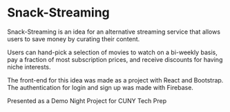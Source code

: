 # Snack-Streaming 

Snack-Streaming is an idea for an alternative streaming service that allows users to save money by curating their content. 

Users can hand-pick a selection of movies to watch on a bi-weekly basis, pay a fraction of most subscription prices, and receive discounts for having niche interests.  

The front-end for this idea was made as a project with React and Bootstrap.
The authentication for login and sign up was made with Firebase.

Presented as a Demo Night Project for CUNY Tech Prep 
